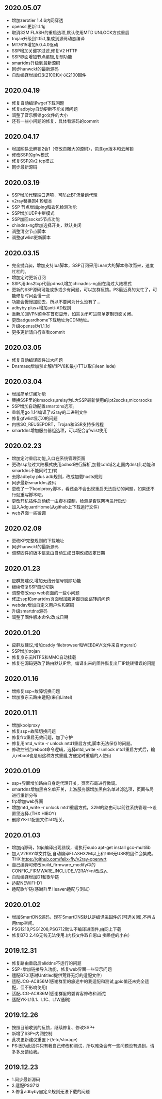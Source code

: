 ## 2020.05.07 ##
* 增加zerotier 1.4.6内网穿透
* openssl更新1.1.1g
* 取消32M FLASH的重启选项,默认使用MTD UNLOCK方式重启
* trojan升级到1.15.1,集成到源码动态编译
* MT7615增加5.0.4.0驱动
* SSP增加关键字过滤,修复V2 HTTP
* SSP界面增加节点编辑,复制功能
* smartdns升级到最新源码
* 同步hanwckf的最新源码
* 自动编译增加红米2100和小米2100固件

## 2020.04.19 ##
* 修复自动编译wget下载问题
* 修复adbyby自动更新不能关闭问题
* 调整了音乐解锁go文件的大小
* 还有一些小问题的修复，具体看源码的commit

## 2020.04.17 ##
* 增加网易云解锁2合1（修改自雕大的源码），包含go版本和云解锁
* 修改SSP的gfw模式
* 修复SSP的v2 tcp模式
* 同步最新源码

## 2020.03.19 ##
* SSP增加代理端口选项，可防止BT流量跑代理
* v2ray替换回4.19版本
* SSP 节点增加ping和丢包检测功能
* SSP增加UDP中继模式
* SSP加回socks5节点功能
* chindns-ng增加选择开关，默认关闭
* 调整清空节点脚本
* 调整gfwlist更新脚本

## 2020.03.15 ##
* 完全抛弃jq，增加支持lua脚本，SSP订阅采用Lean大的脚本修改而来，速度杠杠的。
* 增加定时更新订阅
* SSP:用dns2tcp代替pdnsd,增加chinadns-ng用在绕过大陆模式
* 更新的SSP源码可能或多或少有问题，可以加群反馈。PS最近真的太忙了，可能修复时间会慢一点
* 功能会慢慢加回去，所以不要问为什么没有了...
* adbyby plus+增加anti-AD规则
* 重新加回VPN菜单在首页显示，如需关闭可进菜单定制页面关闭。
* 更改adguardhome下载地址为CDN地址。
* 升级openssl为1.1.1d
* 更多更新请自行查看commit

## 2020.03.05 ##
* 修复自动编译固件过大问题
* Dnsmasq增加禁止解析IPV6和最小TTL(取自lean lede)

## 2020.03.04 ##
* 增加简单订阅功能
* 替换SSP里的kmsocks,srelay为L大SSP最新使用的ipt2socks,micorsocks
* SSP增加自动配置smartdns选项。
* 重新用go 1.14编译了v2ray的二进制文件
* 修复gfwlist显示0的问题
* 内核SO_REUSEPORT，Trojan和SSR支持多线程
* smartdns增加服务器组选项，可以配合gfwlist使用

## 2020.02.23 ##
* 增加定时重启功能,入口在系统管理页面
* 更改ssp绕过大陆模式使用pdnsd进行解析,加载cdn域名走国内dns(此功能和smartdns不能同时工作)
* 去除adbyby plus adb规则，改成加载hosts规则
* 同步最新smartdns源码
* 更改了一下koolproxy脚本，看还会不会出现重启无法启动的问题，如果还不行就重写脚本吧。
* 更改开机插件启动统一由脚本控制，检测是否联网再进行启动
* 加入AdguardHome(从github上下载运行文件)
* web界面一些微调

## 2020.02.09 ##
* 更改KP完整规则的下载地址
* 同步hanwckf的最新源码
* 调整固件的版本信息由自动生成日期改成固定日期

## 2020.01.23 ##
* 应群友建议,增加无线弱信号剔除功能
* 继续修复SSP自动切换
* 调整修改ssp web页面的一些小问题
* 修正ssp和smartdns页面增加服务器页面跳转的问题
* webdav增加自定义用户名和密码
* 升级smartdns源码
* 调整了固件版本命名:改成日期

## 2020.01.20 ##
* 应群友建议,增加caddy filebrowser和WEBDAV(文件来自ntgeralt）
* SSP增加trojan
* 修复京东云NTFS和MMC自动挂载
* 修复在源码更改了路由默认IP后，编译出来的固件恢复出厂IP跳转错误的问题

## 2020.01.16 ##
* 增修复ssp+故障切换问题
* 增加京东云路由适配(来自Lintel)

## 2020.01.11 ##
* 增加koolproxy
* 修复ssp+故障切换问题
* 修复frp重启无效问题，加了守护
* 修复用mtd_write -r unlock mtd1重启方式,脚本无法保存的问题。
* 修改控制台reboot命令逻辑，选择mtd_write -r unlock mtd1重启方式后，输入reboot也是用这种方式重启,方便定时重启的人使用

## 2020.01.09 ##
* ssp+界面增加路由自身走代理开关，页面布局进行微调。
* smartdns增加黑白名单开关，上游服务器增加黑白名单过滤选项，页面布局进行重新分布
* frp增加web界面
* 增加mtd_write -r unlock mtd1重启方式，32M的路由可以前往系统管理-->设置里选择.(THX HIBOY)
* 删除YK-L1配置文件5G相关。

## 2020.01.03 ##
* 增加jq源码，如jq编译出现错误，请执行sudo apt-get install gcc-multilib
* 加入V2RAY单文件版,自动编译FLASH32M以上和16M无USB的固件会集成。THX:https://github.com/felix-fly/v2ray-openwrt
* 自己编译可修改build_firmware_modify中的CONFIG_FIRMWARE_INCLUDE_V2RAY=n/改成y。
* 自动编译增加D1和歌华链
* 适配NEWIFI-D1
* 适配歌华链(感谢群里Heaven适配与测试）

## 2020.01.02 ##
* 增加SmartDNS源码，现在SmartDNS默认是编译进固件的(可选关闭),不再占用tmp空间。
* PSG1218,PSG1208,PSG712默认不编译进固件,由网上下载
* 修复B70 2.4G无线无法使用.(内核文件取自恩山 痴呆症的小白）

## 2019.12.31 ##
* 修复路由重启后aliddns不运行的问题
* SSP+增加链接导入功能，修复web界面一些显示问题
* 适配B70(感谢Untitled提供荒野无灯的适配文件)
* 适配JCG-AC856M(感谢群里的旅途中的我适配和测试,gpio值还未完全适配，但不影响使用)
* 适配JCG-AC836M(感谢群里的碧霄客修改和测试)
* 适配YK-L1(L1、L1C、L1W通刷)

## 2019.12.26 ##
* 按照目前收到的反馈，继续修复、修改SSP+
* 新增了SSP+内网控制
* 此次更新建议重置下(/etc/storage)
* PS:因为此固件只有我自己修改和测试，所以难免会有一些问题没有遇到，请多多反馈给我。

## 2019.12.23 ##
* 1.同步最新源码
* 2.适配PSG712
* 3.修复adbyby自定义规则无法下载的问题
